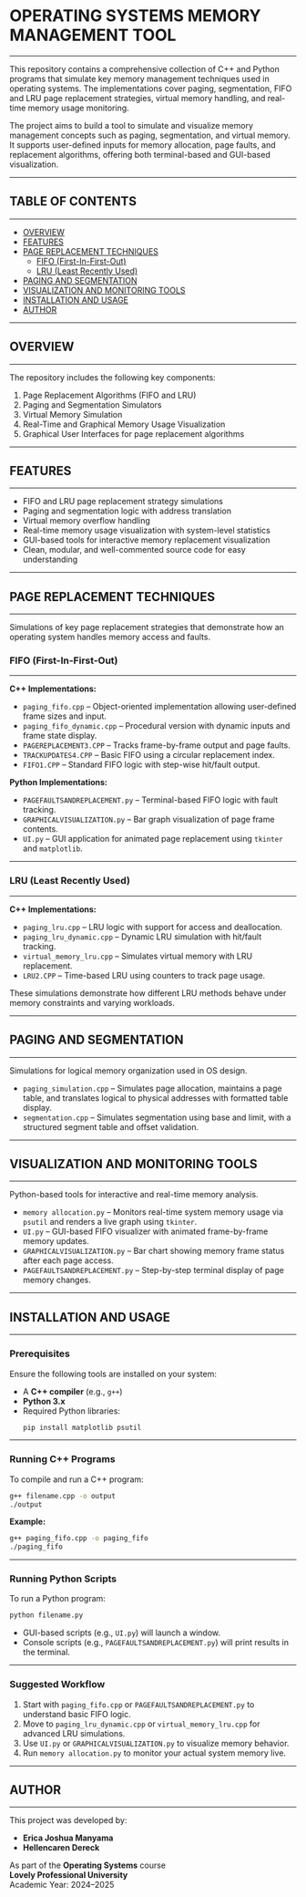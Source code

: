 

# OPERATING SYSTEMS MEMORY MANAGEMENT TOOL  
---

This repository contains a comprehensive collection of C++ and Python programs that simulate key memory management techniques used in operating systems. The implementations cover paging, segmentation, FIFO and LRU page replacement strategies, virtual memory handling, and real-time memory usage monitoring.  

The project aims to build a tool to simulate and visualize memory management concepts such as paging, segmentation, and virtual memory. It supports user-defined inputs for memory allocation, page faults, and replacement algorithms, offering both terminal-based and GUI-based visualization.

---

## TABLE OF CONTENTS  
---

- [OVERVIEW](#overview)  
- [FEATURES](#features)  
- [PAGE REPLACEMENT TECHNIQUES](#page-replacement-techniques)  
  - [FIFO (First-In-First-Out)](#fifo-first-in-first-out)  
  - [LRU (Least Recently Used)](#lru-least-recently-used)  
- [PAGING AND SEGMENTATION](#paging-and-segmentation)  
- [VISUALIZATION AND MONITORING TOOLS](#visualization-and-monitoring-tools)  
- [INSTALLATION AND USAGE](#installation-and-usage)  
- [AUTHOR](#author)  

---

## OVERVIEW  
---

The repository includes the following key components:

1. Page Replacement Algorithms (FIFO and LRU)  
2. Paging and Segmentation Simulators  
3. Virtual Memory Simulation  
4. Real-Time and Graphical Memory Usage Visualization  
5. Graphical User Interfaces for page replacement algorithms  

---

## FEATURES  
---

- FIFO and LRU page replacement strategy simulations  
- Paging and segmentation logic with address translation  
- Virtual memory overflow handling  
- Real-time memory usage visualization with system-level statistics  
- GUI-based tools for interactive memory replacement visualization  
- Clean, modular, and well-commented source code for easy understanding  

---

## PAGE REPLACEMENT TECHNIQUES  
---

Simulations of key page replacement strategies that demonstrate how an operating system handles memory access and faults.

### FIFO (First-In-First-Out)  
---

**C++ Implementations:**

- `paging_fifo.cpp` – Object-oriented implementation allowing user-defined frame sizes and input.  
- `paging_fifo_dynamic.cpp` – Procedural version with dynamic inputs and frame state display.  
- `PAGEREPLACEMENT3.CPP` – Tracks frame-by-frame output and page faults.  
- `TRACKUPDATES4.CPP` – Basic FIFO using a circular replacement index.  
- `FIFO1.CPP` – Standard FIFO logic with step-wise hit/fault output.  

**Python Implementations:**

- `PAGEFAULTSANDREPLACEMENT.py` – Terminal-based FIFO logic with fault tracking.  
- `GRAPHICALVISUALIZATION.py` – Bar graph visualization of page frame contents.  
- `UI.py` – GUI application for animated page replacement using `tkinter` and `matplotlib`.  

---

### LRU (Least Recently Used)  
---

**C++ Implementations:**

- `paging_lru.cpp` – LRU logic with support for access and deallocation.  
- `paging_lru_dynamic.cpp` – Dynamic LRU simulation with hit/fault tracking.  
- `virtual_memory_lru.cpp` – Simulates virtual memory with LRU replacement.  
- `LRU2.CPP` – Time-based LRU using counters to track page usage.  

These simulations demonstrate how different LRU methods behave under memory constraints and varying workloads.

---

## PAGING AND SEGMENTATION  
---

Simulations for logical memory organization used in OS design.

- `paging_simulation.cpp` – Simulates page allocation, maintains a page table, and translates logical to physical addresses with formatted table display.  
- `segmentation.cpp` – Simulates segmentation using base and limit, with a structured segment table and offset validation.  

---

## VISUALIZATION AND MONITORING TOOLS  
---

Python-based tools for interactive and real-time memory analysis.

- `memory allocation.py` – Monitors real-time system memory usage via `psutil` and renders a live graph using `tkinter`.  
- `UI.py` – GUI-based FIFO visualizer with animated frame-by-frame memory updates.  
- `GRAPHICALVISUALIZATION.py` – Bar chart showing memory frame status after each page access.  
- `PAGEFAULTSANDREPLACEMENT.py` – Step-by-step terminal display of page memory changes.  

---

## INSTALLATION AND USAGE  
---

### Prerequisites

Ensure the following tools are installed on your system:

- A **C++ compiler** (e.g., `g++`)  
- **Python 3.x**  
- Required Python libraries:
  ```bash
  pip install matplotlib psutil
  ```

---

### Running C++ Programs

To compile and run a C++ program:

```bash
g++ filename.cpp -o output
./output
```

**Example:**
```bash
g++ paging_fifo.cpp -o paging_fifo
./paging_fifo
```

---

### Running Python Scripts

To run a Python program:

```bash
python filename.py
```

- GUI-based scripts (e.g., `UI.py`) will launch a window.  
- Console scripts (e.g., `PAGEFAULTSANDREPLACEMENT.py`) will print results in the terminal.

---

### Suggested Workflow

1. Start with `paging_fifo.cpp` or `PAGEFAULTSANDREPLACEMENT.py` to understand basic FIFO logic.  
2. Move to `paging_lru_dynamic.cpp` or `virtual_memory_lru.cpp` for advanced LRU simulations.  
3. Use `UI.py` or `GRAPHICALVISUALIZATION.py` to visualize memory behavior.  
4. Run `memory allocation.py` to monitor your actual system memory live.

---

## AUTHOR  
---

This project was developed by:

- **Erica Joshua Manyama**  
- **Hellencaren Dereck**

As part of the **Operating Systems** course  
**Lovely Professional University**  
Academic Year: 2024–2025

